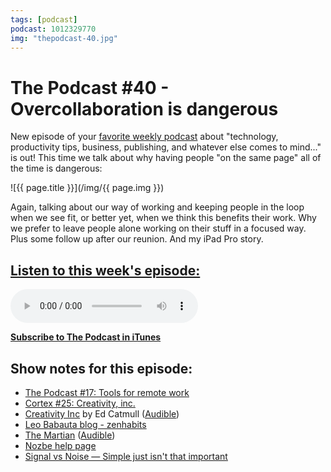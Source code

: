 ```yaml
---
tags: [podcast]
podcast: 1012329770
img: "thepodcast-40.jpg"
---
```


# The Podcast #40 - Overcollaboration is dangerous

New episode of your [favorite weekly podcast][p] about "technology, productivity tips, business, publishing, and whatever else comes to mind..." is out! This time we talk about why having people "on the same page" all of the time is dangerous:

<!--More-->

![{{ page.title }}](/img/{{ page.img }})

Again, talking about our way of working and keeping people in the loop when we see fit, or better yet, when we think this benefits their work. Why we prefer to leave people alone working on their stuff in a focused way. Plus some follow up after our reunion. And my iPad Pro story. 

## [Listen to this week's episode:][e]

<audio controls>
<source src="https://files.nozbe.com/podcast/040.mp3" type="audio/mpeg">
</audio>

**[Subscribe to The Podcast in iTunes][i]**

## Show notes for this episode:

  * [The Podcast #17: Tools for remote work](http://thepodcast.fm/episodes/17)
  * [Cortex #25: Creativity, inc.](https://www.relay.fm/cortex/25)
  * [Creativity Inc](http://www.amazon.com/Creativity-Inc-Overcoming-Unseen-Inspiration/dp/0812993012) by Ed Catmull ([Audible](http://www.audible.com/pd/Business/Creativity-Inc-Audiobook/B00IPK3BWQ))
  * [Leo Babauta blog - zenhabits](http://zenhabits.net/)
  * [The Martian](http://www.amazon.com/Martian-Andy-Weir/dp/0553418025/) ([Audible](http://www.audible.com/pd/Sci-Fi-Fantasy/The-Martian-Audiobook/B00B5HZGUG))
  * [Nozbe help page](https://nozbe.com/help/)
  * [Signal vs Noise — Simple just isn't that important](https://m.signalvnoise.com/simple-just-isn-t-that-important-79a364937c47?source=latest---)

[e]: http://thepodcast.fm/episodes/40
[p]: https://michael.gratis/thepodcastfm
[n]: https://nozbe.com/?a=mike
[r]: https://michael.gratis/radex
[i]: https://michael.gratis/thepodcast
